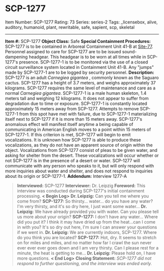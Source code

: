 # SCP-1277
Item Number: SCP-1277
Rating: 73
Series: series-2
Tags: _licensebox, alive, auditory, humanoid, plant, rewritable, safe, sapient, scp, skeletal

---

**Item #:** SCP-1277
**Object Class:** Safe
**Special Containment Procedures:** SCP-1277 is to be contained in Arboreal Containment Unit 41-B at [Site-77](/secure-facility-dossier-site-77). Personnel assigned to care for SCP-1277 are to be issued sound-dampening headgear. This headgear is to be worn at all times while in SCP-1277's presence. SCP-1277-1 is to be monitored via the use of a closed circuit surveillance system located in Containment Unit 41-B. Any "jumps" made by SCP-1277-1 are to be logged by security personnel.
**Description:** SCP-1277 is an adult _Carnegiea gigantea_ , commonly known as the Saguaro cactus. SCP-1277 has a height of 3.7 meters, and weighs approximately 37 kilograms. SCP-1277 requires the same level of maintenance and care as a normal _Carnegiea gigantea_.
SCP-1277-1 is a male human skeleton, 1.4 meters tall and weighing 12 kilograms. It does not appear to suffer from degradation due to time or exposure. SCP-1277-1 is constantly located approximately 15 meters away from SCP-1277. Attempts to remove SCP-1277-1 from this spot have met with failure, due to SCP-1277-1 materializing itself next to SCP-1277 if it is more than 15 meters away.
SCP-1277's anomalous effect will manifest itself anytime a being capable of communicating in American English moves to a point within 15 meters of SCP-1277-1. If this criterion is met, SCP-1277 will begin to emit vocalizations. It is unknown how SCP-1277 is able to produce these vocalizations, as they do not have an apparent source of origin within the object. Vocalizations from SCP-1277 consist of pleas to be given water, and asking for shelter from the desert. These vocalizations will occur whether or not SCP-1277 is in the presence of a desert or water. SCP-1277 will communicate with any person who speaks to it, but will only respond with more inquiries about water and shelter, and does not respond to inquiries about its origin or SCP-1277-1.
**Addendum:** Interview 1277-A
> **Interviewed:** SCP-1277
> **Interviewer:** Dr. Leipzig
> **Foreword:** This interview was conducted during SCP-1277's initial containment processing.
> **< Begin Log>**
> **Dr. Leipzig:** Can you tell me where you come from?
> **SCP-1277:** So thirsty… water… do you have any water? I'm very thirsty, and it's so dry here, I just want some water…
> **Dr. Leipzig:** We have already provided you with water. Can you please tell us more about your origin?
> **SCP-1277:** I don't have any water… Where did you put it? I think it may have dried up from the heat…can I come in with you? It's so dry out here, I'm sure I can answer your questions if we went in.
> **Dr. Leipzig:** We are currently indoors, SCP-1277. Where do you think you are located?
> **SCP-1277:** Hot, dry. It seems to stretch on for miles and miles, and no matter how far I crawl the sun never ever ever ever goes down and I am very thirsty. Can I please rest for a minute, the heat is getting to me…
> **Dr. Leipzig:** Please hold on, I have more questions.
> **< End Log>**
> **Closing Statement:** _SCP-1277 did not respond to further questioning, and the interview was ended early._